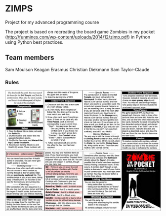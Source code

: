 # ZIMPS

Project for my advanced programming course

The project is based on recreating the board game Zombies in my pocket (http://funmines.com/wp-content/uploads/2014/12/zimp.pdf) in Python using Python best practices.

## Team members
Sam Moulson
Keagan Erasmus
Christian Diekmann
Sam Taylor-Claude

### Rules

<img src="assets/rules1.jpg" width="800">
<img src="assets/rules2.jpg" width="800">
